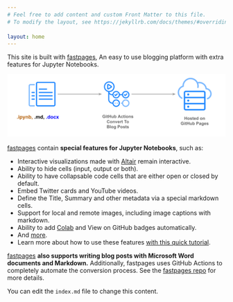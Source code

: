 ```yaml
---
# Feel free to add content and custom Front Matter to this file.
# To modify the layout, see https://jekyllrb.com/docs/themes/#overriding-theme-defaults

layout: home
---
```


This site is built with [fastpages](https://github.com/fastai/fastpages), An easy to use blogging platform with extra features for Jupyter Notebooks.

![](images/diagram.png "https://github.com/fastai/fastpages")

[fastpages](https://github.com/fastai/fastpages) contain **special features for Jupyter Notebooks**, such as:

- Interactive visualizations made with [Altair](https://altair-viz.github.io/) remain interactive.
- Ability to hide cells (input, output or both).
- Ability to have collapsable code cells that are either open or closed by default.
- Embed Twitter cards and YouTube videos.
- Define the Title, Summary and other metadata via a special markdown cells.
- Support for local and remote images, including image captions with markdown.
- Ability to add [Colab](https://colab.research.google.com/) and View on GitHub badges automatically.
- And [more](https://github.com/fastai/fastpages).
- Learn more about how to use these features [with this quick tutorial](https://fastpages.fast.ai/2020/02/20/test.html).


[fastpages](https://github.com/fastai/fastpages) **also supports writing blog posts with Microsoft Word documents and Markdown.**  Additionally, fastpages uses GitHub Actions to completely automate the conversion process.  See the [fastpages repo](https://github.com/fastai/fastpages) for more details.

You can edit the `index.md` file to change this content.


